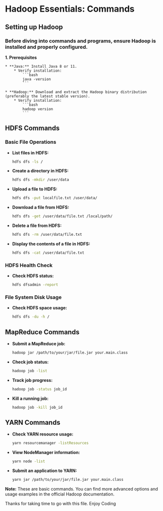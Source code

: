 # Hadoop Essentials: Commands

## Setting up Hadoop

### Before diving into commands and programs, ensure Hadoop is installed and properly configured.

**1. Prerequisites**

    * **Java:** Install Java 8 or 11. 
        * Verify installation:
            ```bash
            java -version 
            ```

    * **Hadoop:** Download and extract the Hadoop binary distribution (preferably the latest stable version).
        * Verify installation:
            ```bash
            hadoop version 
            ```

## HDFS Commands

### Basic File Operations

* **List files in HDFS:**

    ```bash
    hdfs dfs -ls / 
    ```

* **Create a directory in HDFS:**

    ```bash
    hdfs dfs -mkdir /user/data 
    ```

* **Upload a file to HDFS:**

    ```bash
    hdfs dfs -put localfile.txt /user/data/ 
    ```

* **Download a file from HDFS:**

    ```bash
    hdfs dfs -get /user/data/file.txt /local/path/ 
    ```

* **Delete a file from HDFS:**

    ```bash
    hdfs dfs -rm /user/data/file.txt 
    ```

* **Display the contents of a file in HDFS:**

    ```bash
    hdfs dfs -cat /user/data/file.txt 
    ```

### HDFS Health Check

* **Check HDFS status:**

    ```bash
    hdfs dfsadmin -report 
    ```

### File System Disk Usage

* **Check HDFS space usage:**

    ```bash
    hdfs dfs -du -h / 
    ```

## MapReduce Commands 

* **Submit a MapReduce job:**

    ```bash
    hadoop jar /path/to/your/jar/file.jar your.main.class 
    ```

* **Check job status:**

    ```bash
    hadoop job -list 
    ```

* **Track job progress:**

    ```bash
    hadoop job -status job_id 
    ```

* **Kill a running job:**

    ```bash
    hadoop job -kill job_id 
    ```

## YARN Commands

* **Check YARN resource usage:**

    ```bash
    yarn resourcemanager -listResources 
    ```

* **View NodeManager information:**

    ```bash
    yarn node -list 
    ```

* **Submit an application to YARN:**

    ```bash
    yarn jar /path/to/your/jar/file.jar your.main.class 
    ```

**Note:** These are basic commands. You can find more advanced options and usage examples in the official Hadoop documentation.

Thanks for taking time to go with this file. Enjoy Coding 